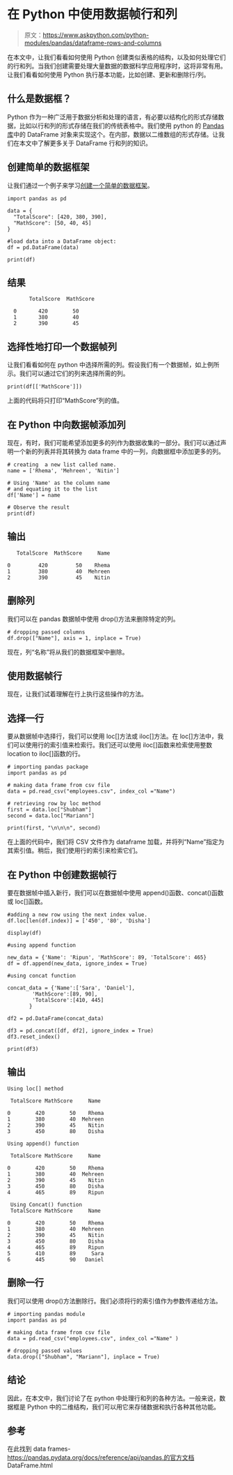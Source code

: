 # 在 Python 中使用数据帧行和列

> 原文：<https://www.askpython.com/python-modules/pandas/dataframe-rows-and-columns>

在本文中，让我们看看如何使用 Python 创建类似表格的结构，以及如何处理它们的行和列。当我们创建需要处理大量数据的数据科学应用程序时，这将非常有用。让我们看看如何使用 Python 执行基本功能，比如创建、更新和删除行/列。

## 什么是数据框？

Python 作为一种广泛用于数据分析和处理的语言，有必要以结构化的形式存储数据，比如以行和列的形式存储在我们的传统表格中。我们使用 python 的 [Pandas 库](https://www.askpython.com/python-modules/pandas/python-pandas-module-tutorial)中的 DataFrame 对象来实现这个。在内部，数据以二维数组的形式存储。让我们在本文中了解更多关于 DataFrame 行和列的知识。

## 创建简单的数据框架

让我们通过一个例子来学习[创建一个简单的数据框架](https://www.askpython.com/python-modules/pandas/create-an-empty-dataframe)。

```
import pandas as pd

data = {
  "TotalScore": [420, 380, 390],
  "MathScore": [50, 40, 45]
}

#load data into a DataFrame object:
df = pd.DataFrame(data)

print(df) 

```

## 结果

```
       TotalScore  MathScore

  0       420        50
  1       380        40
  2       390        45
```

## 选择性地打印一个数据帧列

让我们看看如何在 python 中选择所需的列。假设我们有一个数据帧，如上例所示。我们可以通过它们的列来选择所需的列。

```
print(df[['MathScore']])

```

上面的代码将只打印“MathScore”列的值。

## 在 Python 中向数据帧添加列

现在，有时，我们可能希望添加更多的列作为数据收集的一部分。我们可以通过声明一个新的列表并将其转换为 data frame 中的一列，向数据框中添加更多的列。

```
# creating  a new list called name.
name = ['Rhema', 'Mehreen', 'Nitin']

# Using 'Name' as the column name
# and equating it to the list
df['Name'] = name

# Observe the result
print(df)

```

## 输出

```
   TotalScore  MathScore     Name

0         420         50    Rhema
1         380         40  Mehreen
2         390         45    Nitin
```

## 删除列

我们可以在 pandas 数据帧中使用 drop()方法来删除特定的列。

```
# dropping passed columns
df.drop(["Name"], axis = 1, inplace = True)

```

现在，列“名称”将从我们的数据框架中删除。

## 使用数据帧行

现在，让我们试着理解在行上执行这些操作的方法。

## 选择一行

要从数据帧中选择行，我们可以使用 loc[]方法或 iloc[]方法。在 loc[]方法中，我们可以使用行的索引值来检索行。我们还可以使用 iloc[]函数来检索使用整数 location to iloc[]函数的行。

```
# importing pandas package
import pandas as pd

# making data frame from csv file
data = pd.read_csv("employees.csv", index_col ="Name")

# retrieving row by loc method
first = data.loc["Shubham"]
second = data.loc["Mariann"]

print(first, "\n\n\n", second)

```

在上面的代码中，我们将 CSV 文件作为 dataframe 加载，并将列“Name”指定为其索引值。稍后，我们使用行的索引来检索它们。

## 在 Python 中创建数据帧行

要在数据帧中插入新行，我们可以在数据帧中使用 append()函数、concat()函数或 loc[]函数。

```
#adding a new row using the next index value.
df.loc[len(df.index)] = ['450', '80', 'Disha'] 

display(df)

#using append function

new_data = {'Name': 'Ripun', 'MathScore': 89, 'TotalScore': 465}
df = df.append(new_data, ignore_index = True)

#using concat function

concat_data = {'Name':['Sara', 'Daniel'],
        'MathScore':[89, 90],
        'TotalScore':[410, 445]
       }

df2 = pd.DataFrame(concat_data)

df3 = pd.concat([df, df2], ignore_index = True)
df3.reset_index()

print(df3)

```

## 输出

```
Using loc[] method

 TotalScore MathScore     Name

0        420        50    Rhema
1        380        40  Mehreen
2        390        45    Nitin
3        450        80    Disha

Using append() function

 TotalScore MathScore     Name

0        420        50    Rhema
1        380        40  Mehreen
2        390        45    Nitin
3        450        80    Disha
4        465        89    Ripun

 Using Concat() function
 TotalScore MathScore     Name

0        420        50    Rhema
1        380        40  Mehreen
2        390        45    Nitin
3        450        80    Disha
4        465        89    Ripun
5        410        89     Sara
6        445        90   Daniel
```

## 删除一行

我们可以使用 drop()方法删除行。我们必须将行的索引值作为参数传递给方法。

```
# importing pandas module
import pandas as pd

# making data frame from csv file
data = pd.read_csv("employees.csv", index_col ="Name" )

# dropping passed values
data.drop(["Shubham", "Mariann"], inplace = True)

```

## 结论

因此，在本文中，我们讨论了在 python 中处理行和列的各种方法。一般来说，数据框是 Python 中的二维结构，我们可以用它来存储数据和执行各种其他功能。

## 参考

在此找到 data frames-https://pandas.pydata.org/docs/reference/api/pandas.的官方文档 DataFrame.html